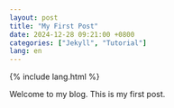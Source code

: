 ```yaml
---
layout: post
title: "My First Post"
date: 2024-12-28 09:21:00 +0800
categories: ["Jekyll", "Tutorial"]
lang: en
---
```

{% include lang.html %}
<p>Welcome to my blog. This is my first post.</p>

<script src="https://utteranc.es/client.js"
        repo="BG4JTS.github.io"
        issue-term="pathname"
        label="Comments"
        theme="github-light"
        crossorigin="anonymous"
        async>
</script>


